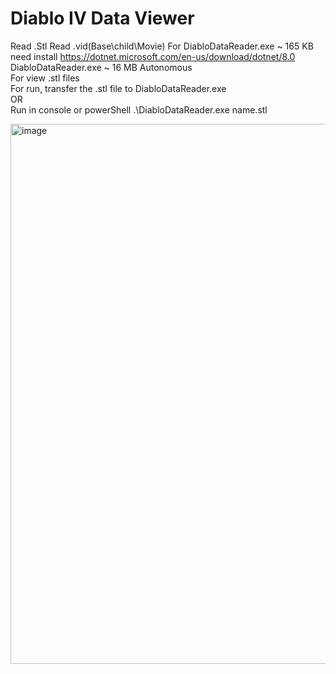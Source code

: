 # Diablo IV Data Viewer
Read .Stl
Read .vid(Base\child\Movie)
For DiabloDataReader.exe ~ 165 KB need install https://dotnet.microsoft.com/en-us/download/dotnet/8.0
<br/>
DiabloDataReader.exe ~ 16 MB Autonomous
<br/>
For view .stl files
<br/>
For run, transfer the .stl file to DiabloDataReader.exe
<br/>
OR
<br/>
Run in console or powerShell .\DiabloDataReader.exe name.stl
<br/>

<img width="864" alt="image" src="https://github.com/Zombach/DiabloDataReader/assets/52016832/5515354c-1c01-4a97-b934-c2880c342b3e">

